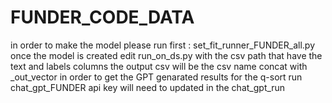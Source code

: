 # FUNDER_CODE_DATA
 
in order to make the model please run first : set_fit_runner_FUNDER_all.py
once the model is created edit run_on_ds.py with the csv path that have the text and labels columns 
the output csv will be the csv name concat with _out_vector
in order to get the GPT genarated results for the q-sort run chat_gpt_FUNDER
api key will need to updated in the chat_gpt_run
